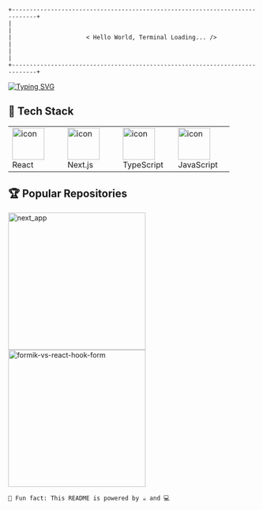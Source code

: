 ```ascii
+-----------------------------------------------------------------------------+
|                                                                             |
|                     < Hello World, Terminal Loading... />                    |
|                                                                             |
+-----------------------------------------------------------------------------+
```

[![Typing SVG](https://readme-typing-svg.herokuapp.com?font=Fira+Code&pause=1000&width=435&lines=Frontend+Developer+%F0%9F%92%BB;React+%26+Next.js+%E2%9A%9B%EF%B8%8F;Building+the+web%2C+one+component+at+time+%F0%9F%8F%97%EF%B8%8F)](https://git.io/typing-svg)

## 🔮 Tech Stack

<table>
  <tr>
    <td width="96">
      <img src="https://techstack-generator.vercel.app/react-icon.svg" alt="icon" width="65" height="65" />
      <br>React
    </td>
    <td width="96">
      <img src="https://assets.vercel.com/image/upload/v1662130559/nextjs/Icon_dark_background.png" alt="icon" width="65" height="65" />
      <br>Next.js
    </td>
    <td width="96">
      <img src="https://techstack-generator.vercel.app/ts-icon.svg" alt="icon" width="65" height="65" />
      <br>TypeScript
    </td>
    <td width="96">
      <img src="https://techstack-generator.vercel.app/js-icon.svg" alt="icon" width="65" height="65" />
      <br>JavaScript
    </td>
  </tr>
</table>

## 🏆 Popular Repositories

<a href="https://github.com/dorji-dev/repo1">
  <img width="278" src="https://denvercoder1-github-readme-stats.vercel.app/api/pin/?username=dorji-dev&repo=next_app&theme=react&bg_color=1F222E&title_color=F85D7F&hide_border=true&icon_color=F8D866&show_icons=true" alt="next_app"/>
</a>
<a href="https://github.com/dorji-dev/repo2">
  <img width="278" src="https://denvercoder1-github-readme-stats.vercel.app/api/pin/?username=dorji-dev&repo=formik-vs-react-hook-form&theme=react&bg_color=1F222E&title_color=F85D7F&hide_border=true&icon_color=F8D866&show_icons=true" alt="formik-vs-react-hook-form"/>
</a>

```ascii
📍 Fun fact: This README is powered by ☕️ and 💻
```
